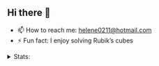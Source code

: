 ## Hi there 👋

- 📫 How to reach me: helene0211@hotmail.com
- ⚡ Fun fact: I enjoy solving Rubik’s cubes

<details>
<summary>Stats:</summary>
  
![GitHub stats](https://github-readme-stats.vercel.app/api?username=helenejonson&show_icons=true&theme=tokyonight)

![Top Langs](https://github-readme-stats.vercel.app/api/top-langs/?username=helenejonson&theme=tokyonight)
</details>


<!--
**helenejonson/helenejonson** is a ✨ _special_ ✨ repository because its `README.md` (this file) appears on your GitHub profile.

Here are some ideas to get you started:

- 🔭 I’m currently working on ...
- 🌱 I’m currently learning ...
- 👯 I’m looking to collaborate on ...
- 🤔 I’m looking for help with ...
- 💬 Ask me about ...
- 📫 How to reach me: ...
- 😄 Pronouns: ...
- ⚡ Fun fact: ...
-->
